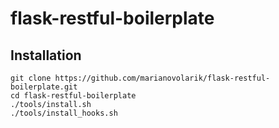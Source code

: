 # flask-restful-boilerplate

## Installation

```
git clone https://github.com/marianovolarik/flask-restful-boilerplate.git
cd flask-restful-boilerplate
./tools/install.sh
./tools/install_hooks.sh
```